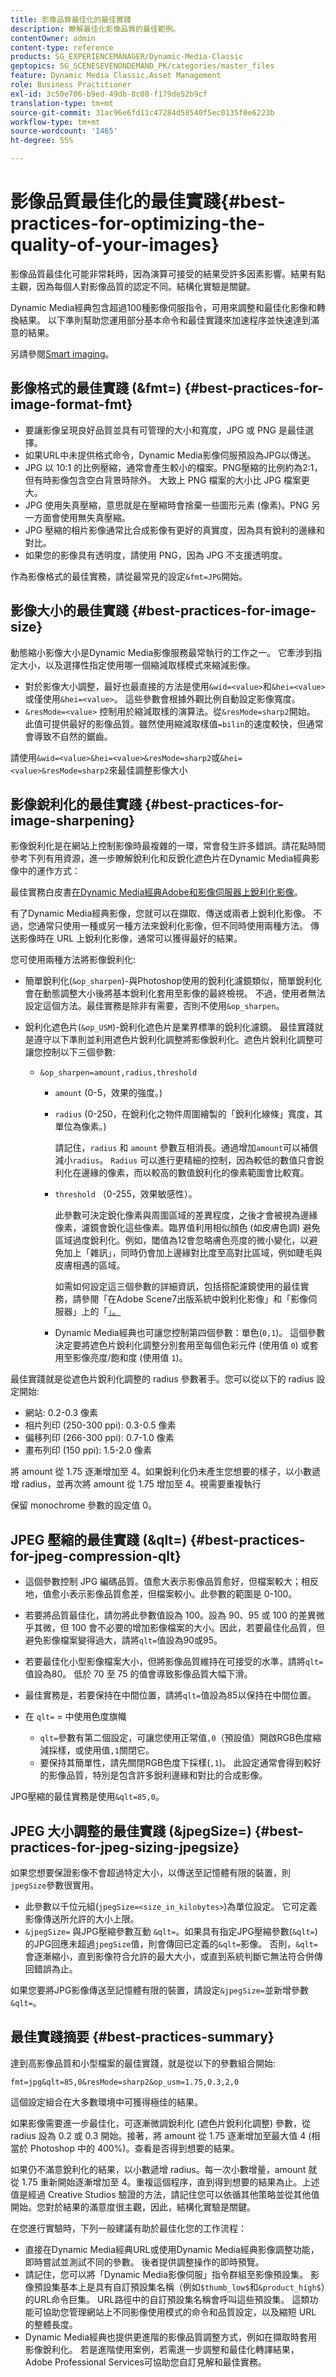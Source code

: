 ```yaml
---
title: 影像品質最佳化的最佳實踐
description: 瞭解最佳化影像品質的最佳範例。
contentOwner: admin
content-type: reference
products: SG_EXPERIENCEMANAGER/Dynamic-Media-Classic
geptopics: SG_SCENESEVENONDEMAND_PK/categories/master_files
feature: Dynamic Media Classic,Asset Management
role: Business Practitioner
exl-id: 3c50e706-b9ed-49db-8c08-f179de52b9cf
translation-type: tm+mt
source-git-commit: 31ac96e6fd11c47284d58540f5ec0135f0e6223b
workflow-type: tm+mt
source-wordcount: '1465'
ht-degree: 55%

---
```


# 影像品質最佳化的最佳實踐{#best-practices-for-optimizing-the-quality-of-your-images}

影像品質最佳化可能非常耗時，因為演算可接受的結果受許多因素影響。結果有點主觀，因為每個人對影像品質的認定不同。結構化實驗是關鍵。

Dynamic Media經典包含超過100種影像伺服指令，可用來調整和最佳化影像和轉換結果。 以下準則幫助您運用部分基本命令和最佳實踐來加速程序並快速達到滿意的結果。

另請參閱[Smart imaging](https://experienceleague.adobe.com/docs/experience-manager-65/assets/dynamic/imaging-faq.html#dynamic)。

## 影像格式的最佳實踐 (&amp;fmt=) {#best-practices-for-image-format-fmt}

* 要讓影像呈現良好品質並具有可管理的大小和寬度，JPG 或 PNG 是最佳選擇。
* 如果URL中未提供格式命令，Dynamic Media影像伺服預設為JPG以傳送。
* JPG 以 10:1 的比例壓縮，通常會產生較小的檔案。PNG壓縮的比例約為2:1，但有時影像包含空白背景時除外。 大致上 PNG 檔案的大小比 JPG 檔案更大。
* JPG 使用失真壓縮，意思就是在壓縮時會捨棄一些圖形元素 (像素)。PNG 另一方面會使用無失真壓縮。
* JPG 壓縮的相片影像通常比合成影像有更好的真實度，因為具有銳利的邊緣和對比。
* 如果您的影像具有透明度，請使用 PNG，因為 JPG 不支援透明度。

作為影像格式的最佳實務，請從最常見的設定`&fmt=JPG`開始。

## 影像大小的最佳實踐 {#best-practices-for-image-size}

動態縮小影像大小是Dynamic Media影像服務最常執行的工作之一。 它牽涉到指定大小，以及選擇性指定使用哪一個縮減取樣模式來縮減影像。

* 對於影像大小調整，最好也最直接的方法是使用`&wid=<value>`和`&hei=<value>`或僅使用`&hei=<value>`。 這些參數會根據外觀比例自動設定影像寬度。
* `&resMode=<value>` 控制用於縮減取樣的演算法。從`&resMode=sharp2`開始。 此值可提供最好的影像品質。雖然使用縮減取樣值`=bilin`的速度較快，但通常會導致不自然的鋸齒。

請使用`&wid=<value>&hei=<value>&resMode=sharp2`或`&hei=<value>&resMode=sharp2`來最佳調整影像大小

## 影像銳利化的最佳實踐 {#best-practices-for-image-sharpening}

影像銳利化是在網站上控制影像時最複雜的一環，常會發生許多錯誤。請花點時間參考下列有用資源，進一步瞭解銳利化和反銳化遮色片在Dynamic Media經典影像中的運作方式：

最佳實務白皮書[在Dynamic Media經典Adobe和影像伺服器上銳利化影像](/help/assets/s7_sharpening_images.pdf)。

<!-- Give a 404 See also [Sharpening an image with unsharp mask](https://helpx.adobe.com/photoshop/atv/cs6-tutorials/sharpening-an-image-with-unsharp-mask.html). -->

有了Dynamic Media經典影像，您就可以在擷取、傳送或兩者上銳利化影像。 不過，您通常只使用一種或另一種方法來銳利化影像，但不同時使用兩種方法。 傳送影像時在 URL 上銳利化影像，通常可以獲得最好的結果。

您可使用兩種方法將影像銳利化: 

* 簡單銳利化(`&op_sharpen`)-與Photoshop使用的銳利化濾鏡類似，簡單銳利化會在動態調整大小後將基本銳利化套用至影像的最終檢視。 不過，使用者無法設定這個方法。最佳實務是除非有需要，否則不使用`&op_sharpen`。
* 銳利化遮色片(`&op_USM`)-銳利化遮色片是業界標準的銳利化濾鏡。 最佳實踐就是遵守以下準則並利用遮色片銳利化調整將影像銳利化。遮色片銳利化調整可讓您控制以下三個參數: 

   * `&op_sharpen=amount,radius,threshold`

      * `amount` (0-5，效果的強度。)
      * `radius` (0-250，在銳利化之物件周圍繪製的「銳利化線條」寬度，其單位為像素。)

         請記住，`radius` 和 `amount` 參數互相消長。通過增加`amount`可以補償減小`radius`。 `Radius` 可以進行更精細的控制，因為較低的數值只會銳利化在邊緣的像素，而以較高的數值銳利化的像素範圍會比較寬。

      * `threshold` （0-255，效果敏感性）。

         此參數可決定銳化像素與周圍區域的差異程度，之後才會被視為邊緣像素，濾鏡會銳化這些像素。臨界值利用相似顏色 (如皮膚色調) 避免區域過度銳利化。例如，閾值為12會忽略膚色亮度的微小變化，以避免加上「雜訊」，同時仍會加上邊緣對比度至高對比區域，例如睫毛與皮膚相遇的區域。

         如需如何設定這三個參數的詳細資訊，包括搭配濾鏡使用的最佳實務，請參閱「在Adobe Scene7出版系統中銳利化影像」和「影像伺服器」上的「[」。](/help/assets/s7_sharpening_images.pdf)

      * Dynamic Media經典也可讓您控制第四個參數：單色(`0,1`)。 這個參數決定要將遮色片銳利化調整分別套用至每個色彩元件 (使用值 `0`) 或套用至影像亮度/飽和度 (使用值 `1`)。

最佳實踐就是從遮色片銳利化調整的 radius 參數著手。您可以從以下的 radius 設定開始: 

* 網站: 0.2-0.3 像素
* 相片列印 (250-300 ppi): 0.3-0.5 像素
* 偏移列印 (266-300 ppi): 0.7-1.0 像素
* 畫布列印 (150 ppi): 1.5-2.0 像素

將 amount 從 1.75 逐漸增加至 4。如果銳利化仍未產生您想要的樣子，以小數遞增 radius，並再次將 amount 從 1.75 增加至 4。視需要重複執行

保留 monochrome 參數的設定值 0。

## JPEG 壓縮的最佳實踐 (&amp;qlt=) {#best-practices-for-jpeg-compression-qlt}

* 這個參數控制 JPG 編碼品質。值愈大表示影像品質愈好，但檔案較大；相反地，值愈小表示影像品質愈差，但檔案較小。此參數的範圍是 0-100。
* 若要將品質最佳化，請勿將此參數值設為 100。設為 90、95 或 100 的差異微乎其微，但 100 會不必要的增加影像檔案的大小。因此，若要最佳化品質，但避免影像檔案變得過大，請將`qlt=`值設為90或95。
* 若要最佳化小型影像檔案大小，但將影像品質維持在可接受的水準，請將`qlt=`值設為80。 低於 70 至 75 的值會導致影像品質大幅下滑。
* 最佳實務是，若要保持在中間位置，請將`qlt=`值設為85以保持在中間位置。
* 在 `qlt=` = 中使用色度旗幟

   * `qlt=`參數有第二個設定，可讓您使用正常值`,0`（預設值）開啟RGB色度縮減採樣，或使用值`,1`關閉它。
   * 要保持其簡單性，請先關閉RGB色度下採樣(`,1`)。 此設定通常會得到較好的影像品質，特別是包含許多銳利邊緣和對比的合成影像。

JPG壓縮的最佳實務是使用`&qlt=85,0`。

## JPEG 大小調整的最佳實踐 (&amp;jpegSize=) {#best-practices-for-jpeg-sizing-jpegsize}

如果您想要保證影像不會超過特定大小，以傳送至記憶體有限的裝置，則`jpegSize`參數很實用。

* 此參數以千位元組(`jpegSize=<size_in_kilobytes>`)為單位設定。 它可定義影像傳送所允許的大小上限。
* `&jpegSize=` 與JPG壓縮參數互動 `&qlt=`。如果具有指定JPG壓縮參數(`&qlt=`)的JPG回應未超過`jpegSize`值，則會傳回已定義的`&qlt=`影像。 否則，`&qlt=`會逐漸縮小，直到影像符合允許的最大大小，或直到系統判斷它無法符合併傳回錯誤為止。

如果您要將JPG影像傳送至記憶體有限的裝置，請設定`&jpegSize=`並新增參數`&qlt=`。

## 最佳實踐摘要 {#best-practices-summary}

達到高影像品質和小型檔案的最佳實踐，就是從以下的參數組合開始: 

`fmt=jpg&qlt=85,0&resMode=sharp2&op_usm=1.75,0.3,2,0`

這個設定組合在大多數環境中可獲得極佳的結果。

如果影像需要進一步最佳化，可逐漸微調銳利化 (遮色片銳利化調整) 參數，從 radius 設為 0.2 或 0.3 開始。接著，將 amount 從 1.75 逐漸增加至最大值 4 (相當於 Photoshop 中的 400%)。查看是否得到想要的結果。

如果仍不滿意銳利化的結果，以小數遞增 radius。每一次小數增量，amount 就從 1.75 重新開始逐漸增加至 4。重複這個程序，直到得到想要的結果為止。上述值是經過 Creative Studios 驗證的方法，請記住您可以依循其他策略並從其他值開始。您對於結果的滿意度很主觀，因此，結構化實驗是關鍵。

在您進行實驗時，下列一般建議有助於最佳化您的工作流程：

* 直接在Dynamic Media經典URL或使用Dynamic Media經典影像調整功能，即時嘗試並測試不同的參數。 後者提供調整操作的即時預覽。
* 請記住，您可以將「Dynamic Media影像伺服」指令群組至影像預設集。 影像預設集基本上是具有自訂預設集名稱（例如`$thumb_low$`和`&product_high$`）的URL命令巨集。 URL路徑中的自訂預設集名稱會呼叫這些預設集。 這類功能可協助您管理網站上不同影像使用模式的命令和品質設定，以及縮短 URL 的整體長度。
* Dynamic Media經典也提供更進階的影像品質調整方式，例如在擷取時套用影像銳利化。 若是進階使用案例，若需進一步調整和最佳化轉譯結果，Adobe Professional Services可協助您自訂見解和最佳實務。
